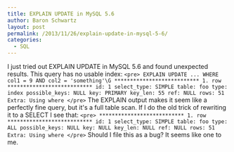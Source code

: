 ```yaml
---
title: EXPLAIN UPDATE in MySQL 5.6
author: Baron Schwartz
layout: post
permalink: /2013/11/26/explain-update-in-mysql-5-6/
categories:
  - SQL
---
```

I just tried out EXPLAIN UPDATE in MySQL 5.6 and found unexpected results. This query has no usable index: `<pre>
EXPLAIN UPDATE ... WHERE col1 = 9 AND col2 = 'something'\G
*************************** 1. row ***************************
           id: 1
  select_type: SIMPLE
        table: foo
         type: index
possible_keys: NULL
          key: PRIMARY
      key_len: 55
          ref: NULL
         rows: 51
        Extra: Using where
</pre>` 
The EXPLAIN output makes it seem like a perfectly fine query, but it's a full table scan. If I do the old trick of rewriting it to a SELECT I see that: `<pre>
*************************** 1. row ***************************
           id: 1
  select_type: SIMPLE
        table: foo
         type: ALL
possible_keys: NULL
          key: NULL
      key_len: NULL
          ref: NULL
         rows: 51
        Extra: Using where
</pre>` 
Should I file this as a bug? It seems like one to me.
